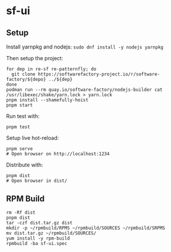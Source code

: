 # sf-ui

## Setup

Install yarnpkg and nodejs: `sudo dnf install -y nodejs yarnpkg`

Then setup the project:

```
for dep in re-sf re-patternfly; do
  git clone https://softwarefactory-project.io/r/software-factory/${depo} ../${dep}
done
podman run --rm quay.io/software-factory/nodejs-builder cat /usr/libexec/shake/yarn.lock > yarn.lock
pnpm install --shamefully-hoist
pnpm start
```

Run test with:

```
pnpm test
```

Setup live hot-reload:

```
pnpm serve
# Open browser on http://localhost:1234
```

Distribute with:

```
pnpm dist
# Open browser in dist/
```

## RPM Build

```
rm -Rf dist
pnpm dist
tar -czf dist.tar.gz dist
mkdir -p ~/rpmbuild/RPMS ~/rpmbuild/SOURCES ~/rpmbuild/SRPMS
mv dist.tar.gz ~/rpmbuild/SOURCES/
yum install -y rpm-build
rpmbuild -ba sf-ui.spec
```
